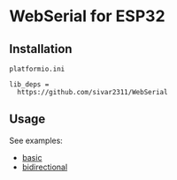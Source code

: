 # WebSerial for ESP32

## Installation

`platformio.ini`
```
lib_deps =
  https://github.com/sivar2311/WebSerial
```

## Usage

See examples:
- [basic](examples/basic/main.cpp)
- [bidirectional](examples/bidirectional/main.cpp)